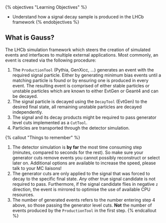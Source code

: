 {% objectives "Learning Objectives" %}
* Understand how a signal decay sample is produced in the LHCb framework
{% endobjectives %} 

## What is Gauss?

The LHCb simulation framework which steers the creation of simulated events and interfaces to multiple external applications. Most commonly, an event is created via the following procedure:

1. The `ProductionTool` (Pythia, GenXicc, ...) generates an event with the required signal particle. Either by generating minimum bias events until a matching particle is found or by ensuring one is produced in every event. The resulting event is comprised of either stable particles or unstable particles which are known to either EvtGen or Geant4 and can be decayed.
2. The signal particle is decayed using the `DecayTool` (EvtGen) to the desired final state, all remaining unstable particles are decayed independently.
3. The signal and its decay products might be required to pass generator level cuts implemented as a `CutTool`.
4. Particles are transported through the detector simulation.

{% callout "Things to remember" %}
1. The detector simulation is **__by far__** the most time consuming step (minutes, compared to seconds for the rest). So make sure your generator cuts remove events you cannot possibly reconstruct or select later on. Additional options are available to increase the speed, please talk to your MC liaisons!
2. The generator cuts are only applied to the signal that was forced to decay to the specific final state. _Any_ other true signal candidate is not required to pass. Furthermore, if the signal candidate flies in negative `z` direction, the event is mirrored to optimise the use of available CPU resources. 
3. The number of generated events refers to the number entering step 4 above, so those passing the generator level cuts. __Not__ the number of events produced by the `ProductionTool` in the first step.
{% endcallout %}
